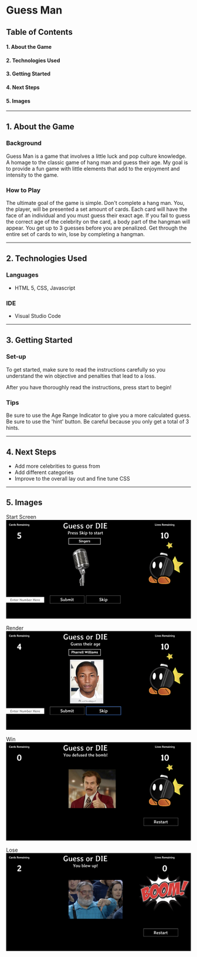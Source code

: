# **Guess Man**

## **Table of Contents**

#### 1. About the Game

#### 2. Technologies Used

#### 3. Getting Started

#### 4. Next Steps

#### 5. Images

---

## 1. **About the Game**

### Background
Guess Man is a game that involves a little luck and pop culture knowledge. A homage to the classic game of hang man and guess their age. My goal is to provide a fun game with little elements that add to the enjoyment and intensity to the game.

### How to Play
The ultimate goal of the game is simple. Don't complete a hang man. You, the player, will be presented a set amount of cards. Each card will have the face of an individual and you must guess their exact age. If you fail to guess the correct age of the celebrity on the card, a body part of the hangman will appear. You get up to 3 guesses before you are penalized. Get through the entire set of cards to win, lose by completing a hangman. 

---

## 2. **Technologies Used**

### Languages

- HTML 5, CSS, Javascript

### IDE

- Visual Studio Code

---

## 3. **Getting Started**

### Set-up 
To get started, make sure to read the instructions carefully so you understand the win objective and penalties that lead to a loss. 

After you have thoroughly read the instructions, press start to begin! 

### Tips
Be sure to use the Age Range Indicator to give you  a more calculated guess. Be sure to use the 'hint' button. Be careful because you only get a total of 3 hints.

---

## 4. **Next Steps**

- Add more celebrities to guess from
- Add different categories
- Improve to the overall lay out and fine tune CSS


---

## 5. **Images**
Start Screen
![start screen](/images/start.png)

Render
![start screen](/images/render.png)

Win
![start screen](/images/win.png)

Lose
![start screen](/images/lose.png)





